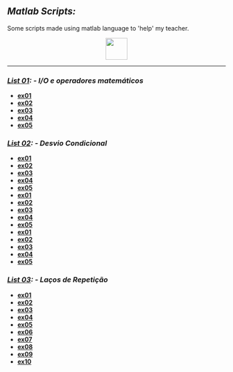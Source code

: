 ## **_Matlab Scripts:_**

Some scripts made using matlab language to 'help' my teacher.

<div align="center">
  <img width="50" src="https://cdn.jsdelivr.net/gh/devicons/devicon/icons/matlab/matlab-original.svg" />
</div>

---

### **_[List 01](./list01/list01.pdf): - I/O e operadores matemáticos_**

- [**ex01**](./list01/ex01.m)
- [**ex02**](./list01/ex02.m)
- [**ex03**](./list01/ex03.m)
- [**ex04**](./list01/ex04.m)
- [**ex05**](./list01/ex05.m)

### **_[List 02](./list02/list02.pdf): - Desvio Condicional_**

- [**ex01**](./list02/ex01.m)
- [**ex02**](./list02/ex02.m)
- [**ex03**](./list02/ex03.m)
- [**ex04**](./list02/ex04.m)
- [**ex05**](./list02/ex05.m)
- [**ex01**](./list02/ex06.m)
- [**ex02**](./list02/ex07.m)
- [**ex03**](./list02/ex08.m)
- [**ex04**](./list02/ex09.m)
- [**ex05**](./list02/ex10.m)
- [**ex01**](./list02/ex11.m)
- [**ex02**](./list02/ex12.m)
- [**ex03**](./list02/ex13.m)
- [**ex04**](./list02/ex14.m)
- [**ex05**](./list02/ex15.m)

### **_[List 03](./list03/list03.pdf): - Laços de Repetição_**

- [**ex01**](./list03/ex01.m)
- [**ex02**](./list03/ex02.m)
- [**ex03**](./list03/ex03.m)
- [**ex04**](./list03/ex04.m)
- [**ex05**](./list03/ex05.m)
- [**ex06**](./list03/ex06.m)
- [**ex07**](./list03/ex07.m)
- [**ex08**](./list03/ex08.m)
- [**ex09**](./list03/ex09.m)
- [**ex10**](./list03/ex10.m)
